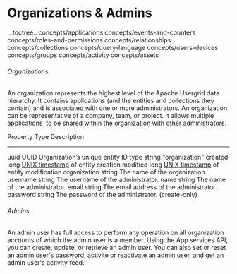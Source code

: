 Organizations & Admins
==================================================

.. toctree::
	concepts/applications
	concepts/events-and-counters
	concepts/roles-and-permissions
	concepts/relationships
	concepts/collections
	concepts/query-language
	concepts/users-devices
	concepts/groups
	concepts/activity
	concepts/assets

###### Organizations

An organization represents the highest level of the Apache Usergrid data
hierarchy. It contains applications (and the entities and collections
they contain) and is associated with one or more administrators. An
organization can be representative of a company, team, or project. It
allows multiple applications  to be shared within the organization with
other administrators.


Property                                Type      Description
--------------------------------------- --------- ---------------------------------------------------------------------
uuid                                    UUID      Organization’s unique entity ID
type                                    string    "organization"
created                                 long      [UNIX timestamp](http://en.wikipedia.org/wiki/Unix_time) of entity creation
modified                                long      [UNIX timestamp](http://en.wikipedia.org/wiki/Unix_time) of entity modification
organization                            string    The name of the organization.
username                                string    The username of the administrator.
name                                    string    The name of the administrator.
email                                   string    The email address of the administrator.
password                                string    The password of the administrator. (create-only)

###### Admins

An admin user has full access to perform any operation on all
organization accounts of which the admin user is a member. Using the App
services API, you can create, update, or retrieve an admin user. You can
also set or reset an admin user's password, activite or reactivate an
admin user, and get an admin user's activity feed.